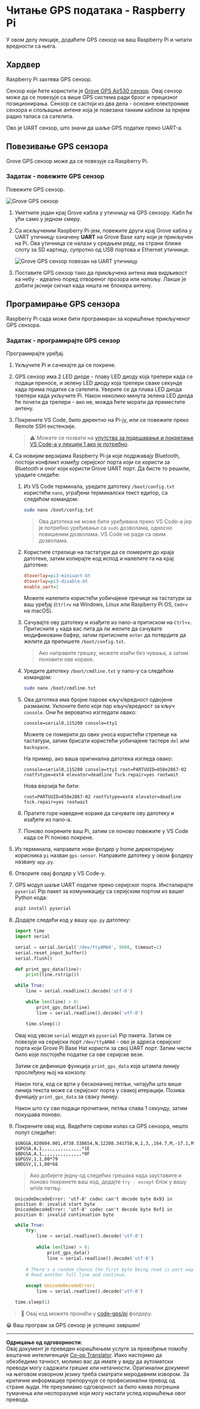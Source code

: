 <!--
CO_OP_TRANSLATOR_METADATA:
{
  "original_hash": "3b2448c7ab4e9673e77e35a50c5e350d",
  "translation_date": "2025-08-28T13:16:21+00:00",
  "source_file": "3-transport/lessons/1-location-tracking/pi-gps-sensor.md",
  "language_code": "sr"
}
-->
# Читање GPS података - Raspberry Pi

У овом делу лекције, додаћете GPS сензор на ваш Raspberry Pi и читати вредности са њега.

## Хардвер

Raspberry Pi захтева GPS сензор.

Сензор који ћете користити је [Grove GPS Air530 сензор](https://www.seeedstudio.com/Grove-GPS-Air530-p-4584.html). Овај сензор може да се повезује са више GPS система ради брзог и прецизног позиционирања. Сензор се састоји из два дела - основне електронике сензора и спољашње антене која је повезана танким каблом за пријем радио таласа са сателита.

Ово је UART сензор, што значи да шаље GPS податке преко UART-а.

## Повезивање GPS сензора

Grove GPS сензор може да се повезује са Raspberry Pi.

### Задатак - повежите GPS сензор

Повежите GPS сензор.

![Grove GPS сензор](../../../../../translated_images/grove-gps-sensor.247943bf69b03f0d1820ef6ed10c587f9b650e8db55b936851c92412180bd3e2.sr.png)

1. Уметните један крај Grove кабла у утичницу на GPS сензору. Кабл ће ући само у једном смеру.

1. Са искљученим Raspberry Pi-јем, повежите други крај Grove кабла у UART утичницу означену **UART** на Grove Base хату који је прикључен на Pi. Ова утичница се налази у средњем реду, на страни ближе слоту за SD картицу, супротно од USB портова и Ethernet утичнице.

    ![Grove GPS сензор повезан на UART утичницу](../../../../../translated_images/pi-gps-sensor.1f99ee2b2f6528915047ec78967bd362e0e4ee0ed594368a3837b9cf9cdaca64.sr.png)

1. Поставите GPS сензор тако да прикључена антена има видљивост ка небу - идеално поред отвореног прозора или напољу. Лакше је добити јаснији сигнал када ништа не блокира антену.

## Програмирање GPS сензора

Raspberry Pi сада може бити програмиран за коришћење прикљученог GPS сензора.

### Задатак - програмирајте GPS сензор

Програмирајте уређај.

1. Укључите Pi и сачекајте да се покрене.

1. GPS сензор има 2 LED диоде - плаву LED диоду која трепери када се подаци преносе, и зелену LED диоду која трепери сваке секунде када прима податке са сателита. Уверите се да плава LED диода трепери када укључите Pi. Након неколико минута зелена LED диода ће почети да трепери - ако не, можда ћете морати да преместите антену.

1. Покрените VS Code, било директно на Pi-ју, или се повежите преко Remote SSH екстензије.

    > ⚠️ Можете се позвати на [упутства за подешавање и покретање VS Code-а у лекцији 1 ако је потребно](../../../1-getting-started/lessons/1-introduction-to-iot/pi.md).

1. Са новијим верзијама Raspberry Pi-ја које подржавају Bluetooth, постоји конфликт између серијског порта који се користи за Bluetooth и оног који користи Grove UART порт. Да бисте то решили, урадите следеће:

    1. Из VS Code терминала, уредите датотеку `/boot/config.txt` користећи `nano`, уграђени терминалски текст едитор, са следећом командом:

        ```sh
        sudo nano /boot/config.txt
        ```

        > Ова датотека не може бити уређивана преко VS Code-а јер је потребно уређивање са `sudo` дозволама, односно повишеним дозволама. VS Code не ради са овим дозволама.

    1. Користите стрелице на тастатури да се померите до краја датотеке, затим копирајте код испод и налепите га на крај датотеке:

        ```ini
        dtoverlay=pi3-miniuart-bt
        dtoverlay=pi3-disable-bt
        enable_uart=1
        ```

        Можете налепити користећи уобичајене пречице на тастатури за ваш уређај (`Ctrl+v` на Windows, Linux или Raspberry Pi OS, `Cmd+v` на macOS).

    1. Сачувајте ову датотеку и изађите из nano-а притиском на `Ctrl+x`. Притисните `y` када вас пита да ли желите да сачувате модификовани бафер, затим притисните `enter` да потврдите да желите да препишете `/boot/config.txt`.

        > Ако направите грешку, можете изаћи без чувања, а затим поновити ове кораке.

    1. Уредите датотеку `/boot/cmdline.txt` у nano-у са следећом командом:

        ```sh
        sudo nano /boot/cmdline.txt
        ```

    1. Ова датотека има бројне парове кључ/вредност одвојене размаком. Уклоните било који пар кључ/вредност за кључ `console`. Они ће вероватно изгледати овако:

        ```output
        console=serial0,115200 console=tty1 
        ```

        Можете се померити до ових уноса користећи стрелице на тастатури, затим брисати користећи уобичајене тастере `del` или `backspace`.

        На пример, ако ваша оригинална датотека изгледа овако:

        ```output
        console=serial0,115200 console=tty1 root=PARTUUID=058e2867-02 rootfstype=ext4 elevator=deadline fsck.repair=yes rootwait
        ```

        Нова верзија ће бити:

        ```output
        root=PARTUUID=058e2867-02 rootfstype=ext4 elevator=deadline fsck.repair=yes rootwait
        ```

    1. Пратите горе наведене кораке да сачувате ову датотеку и изађете из nano-а.

    1. Поново покрените ваш Pi, затим се поново повежите у VS Code када се Pi поново покрене.

1. Из терминала, направите нови фолдер у home директоријуму корисника `pi` назван `gps-sensor`. Направите датотеку у овом фолдеру названу `app.py`.

1. Отворите овај фолдер у VS Code-у.

1. GPS модул шаље UART податке преко серијског порта. Инсталирајте `pyserial` Pip пакет за комуникацију са серијским портом из вашег Python кода:

    ```sh
    pip3 install pyserial
    ```

1. Додајте следећи код у вашу `app.py` датотеку:

    ```python
    import time
    import serial
    
    serial = serial.Serial('/dev/ttyAMA0', 9600, timeout=1)
    serial.reset_input_buffer()
    serial.flush()
    
    def print_gps_data(line):
        print(line.rstrip())
    
    while True:
        line = serial.readline().decode('utf-8')
    
        while len(line) > 0:
            print_gps_data(line)
            line = serial.readline().decode('utf-8')
    
        time.sleep(1)
    ```

    Овај код увози `serial` модул из `pyserial` Pip пакета. Затим се повезује на серијски порт `/dev/ttyAMA0` - ово је адреса серијског порта који Grove Pi Base Hat користи за свој UART порт. Затим чисти било које постојеће податке са ове серијске везе.

    Затим се дефинише функција `print_gps_data` која штампа линију прослеђену њој на конзолу.

    Након тога, код се врти у бесконачној петљи, читајући што више линија текста може са серијског порта у свакој итерацији. Позива функцију `print_gps_data` за сваку линију.

    Након што су сви подаци прочитани, петља спава 1 секунду, затим покушава поново.

1. Покрените овај код. Видећете сирови излаз са GPS сензора, нешто попут следећег:

    ```output
    $GNGGA,020604.001,4738.538654,N,12208.341758,W,1,3,,164.7,M,-17.1,M,,*67
    $GPGSA,A,1,,,,,,,,,,,,,,,*1E
    $BDGSA,A,1,,,,,,,,,,,,,,,*0F
    $GPGSV,1,1,00*79
    $BDGSV,1,1,00*68
    ```

    > Ако добијете једну од следећих грешака када зауставите и поново покренете ваш код, додајте `try - except` блок у вашу while петљу.

      ```output
      UnicodeDecodeError: 'utf-8' codec can't decode byte 0x93 in position 0: invalid start byte
      UnicodeDecodeError: 'utf-8' codec can't decode byte 0xf1 in position 0: invalid continuation byte
      ```

    ```python
    while True:
        try:
            line = serial.readline().decode('utf-8')
              
            while len(line) > 0:
                print_gps_data()
                line = serial.readline().decode('utf-8')
      
        # There's a random chance the first byte being read is part way through a character.
        # Read another full line and continue.

        except UnicodeDecodeError:
            line = serial.readline().decode('utf-8')

    time.sleep(1)
    ```

> 💁 Овај код можете пронаћи у [code-gps/pi](../../../../../3-transport/lessons/1-location-tracking/code-gps/pi) фолдеру.

😀 Ваш програм за GPS сензор је успешно завршен!

---

**Одрицање од одговорности**:  
Овај документ је преведен коришћењем услуге за превођење помоћу вештачке интелигенције [Co-op Translator](https://github.com/Azure/co-op-translator). Иако настојимо да обезбедимо тачност, молимо вас да имате у виду да аутоматски преводи могу садржати грешке или нетачности. Оригинални документ на његовом изворном језику треба сматрати меродавним извором. За критичне информације препоручује се професионални превод од стране људи. Не преузимамо одговорност за било каква погрешна тумачења или неспоразуме који могу настати услед коришћења овог превода.